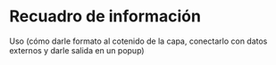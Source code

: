 # Recuadro de información

Uso (cómo darle formato al cotenido de la capa, conectarlo con datos externos y darle salida en un popup)
